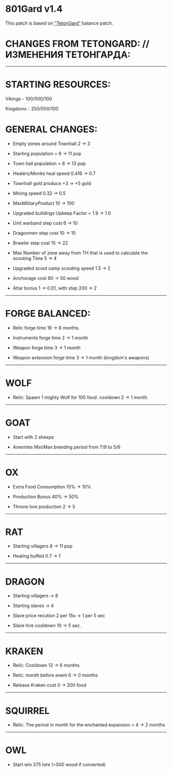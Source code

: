 # 801Gard v1.4

This patch is based on ["TetonGard"](https://github.com/tetonbl4/tetongard) balance patch. 

# CHANGES FROM TETONGARD: // ИЗМЕНЕНИЯ ТЕТОНГАРДА:
----------------------------------------------------------------
# STARTING RESOURCES:

Vikings - 100/500/100

Kingdoms - 250/500/100

# GENERAL CHANGES: 

- Empty zones around Townhall 2 -> 3

- Starting population = 6 -> 11 pop

- Town hall population = 8 -> 13 pop

- Healers/Monks heal speed 0.416 -> 0.7

- Townhall gold produce +3 -> +5 gold

- Mining speed 0.32 -> 0.5

- MaxMilitaryProduct 10 -> 100

- Upgraded buildings Upkeep Factor = 1.9 -> 1.0

- Unit warband step cost 6 -> 10

- Dragonmen step cost 10 -> 15

- Brawler step cost 15 -> 22

- Max Number of zone away from TH that is used to calculate the scouting Time 5 -> 4

- Upgraded scout camp scouting speed 1.5 -> 2

- Anchorage cost 80 -> 50 wood

- Altar bonus 1 -> 0.01, with step 200 -> 2

----------------------------------------------------------------
# FORGE BALANCED:

- Relic forge time 16 -> 8 months.

- Instruments forge time 2 -> 1 month

- Weapon forge time 3 -> 1 month

- Weapon extension forge time 3 -> 1 month (kingdom's weapons)

----------------------------------------------------------------
# WOLF

- Relic: Spawn 1 mighty Wolf for 100 food. cooldown 2 -> 1 month.

----------------------------------------------------------------
# GOAT

- Start with 2 sheeps

- Amenties Min/Max breeding period from 7/9 to 5/6

----------------------------------------------------------------
# OX

- Extra Food Consumption 15% -> 10%

- Production Bonus 40% -> 50%

- Throne lore production 2 -> 3

----------------------------------------------------------------
# RAT

- Starting villagers 8 -> 11 pop

- Healing buffed 0.7 -> 1

----------------------------------------------------------------
# DRAGON

- Starting villagers -> 8 

- Starting slaves -> 4

- Slave price recution 2 per 15s -> 1 per 5 sec

- Slave hire cooldown 10 -> 5 sec.

----------------------------------------------------------------
# KRAKEN 

- Relic: Cooldown 12 -> 6 months

- Relic: month before event 6 -> 0 months

- Release Kraken cost 0 -> 200 food

----------------------------------------------------------------
# SQUIRREL

- Relic: The period in month for the enchanted expansion = 4 -> 2 months

----------------------------------------------------------------
# OWL

- Start win 375 lore (=500 wood if converted)
